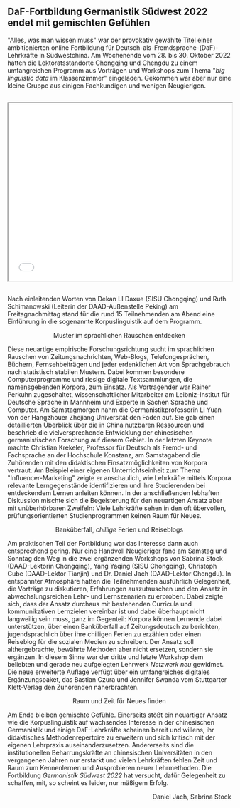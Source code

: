 ## DaF-Fortbildung Germanistik Südwest 2022 endet mit gemischten Gefühlen

<emph>"Alles, was man wissen muss" war der provokativ gewählte Titel einer ambitionierten online Fortbildung für Deutsch-als-Fremdsprache-(DaF)-Lehrkräfte in Südwestchina. Am Wochenende vom 28. bis 30. Oktober 2022 hatten die Lektoratsstandorte Chongqing und Chengdu zu einem umfangreichen Programm aus Vorträgen und Workshops zum Thema "<i>big linguistic data</i> im Klassenzimmer" eingeladen. Gekommen war aber nur eine kleine Gruppe aus einigen Fachkundigen und wenigen Neugierigen.</emph>

<iframe style="width:100%; height: 400px; margin-top: 15px; margin-bottom: 15px;" src="slideshow/"></iframe>

Nach einleitenden Worten von Dekan LI Daxue (SISU Chongqing) und Ruth Schimanowski (Leiterin der DAAD-Außenstelle Peking) am Freitagnachmittag stand für die rund 15 Teilnehmenden am Abend eine Einführung in die sogenannte Korpuslinguistik auf dem Programm. 

<center>
<emph>Muster im sprachlichen Rauschen entdecken</emph>
</center>

Diese neuartige empirische Forschungsrichtung sucht im sprachlichen Rauschen von Zeitungsnachrichten, Web-Blogs, Telefongesprächen, Büchern, Fernsehbeiträgen und jeder erdenklichen Art von Sprachgebrauch nach statistisch stabilen Mustern. Dabei kommen besondere Computerprogramme und riesige digitale Textsammlungen, die namensgebenden Korpora, zum Einsatz. Als Vortragender war Rainer Perkuhn zugeschaltet, wissenschaftlicher Mitarbeiter am Leibniz-Institut für Deutsche Sprache in Mannheim und Experte in Sachen Sprache und Computer. Am Samstagmorgen nahm die Germanistikprofessorin Li Yuan von der Hangzhouer Zhejiang Universität den Faden auf. Sie gab einen detaillierten Überblick über die in China nutzbaren Ressourcen und beschrieb die vielversprechende Entwicklung der chinesischen germanistischen Forschung auf diesem Gebiet. In der letzten Keynote machte Christian Krekeler, Professor für Deutsch als Fremd- und Fachsprache an der Hochschule Konstanz, am Samstagabend die Zuhörenden mit den didaktischen Einsatzmöglichkeiten von Korpora vertraut. Am Beispiel einer eigenen Unterrichtseinheit zum Thema "Influencer-Marketing" zeigte er anschaulich, wie Lehrkräfte mittels Korpora relevante Lerngegenstände identifizieren und ihre Studierenden bei entdeckendem Lernen anleiten können. In der anschließenden lebhaften Diskussion mischte sich die Begeisterung für den neuartigen Ansatz aber mit unüberhörbaren Zweifeln: Viele Lehrkräfte sehen in den oft übervollen, prüfungsorientierten Studienprogrammen keinen Raum für Neues.

<center>
<emph>Banküberfall, <i>chillige</i> Ferien und Reiseblogs</emph>
</center>

Am praktischen Teil der Fortbildung war das Interesse dann auch entsprechend gering. Nur eine Handvoll Neugieriger fand am Samstag und Sonntag den Weg in die zwei ergänzenden Workshops von Sabrina Stock (DAAD-Lektorin Chongqing), Yang Yaqing (SISU Chongqing), Christoph Gube (DAAD-Lektor Tianjin) und Dr. Daniel Jach (DAAD-Lektor Chengdu). In entspannter Atmosphäre hatten die Teilnehmenden ausführlich Gelegenheit, die Vorträge zu diskutieren, Erfahrungen auszutauschen und den Ansatz in abwechslungsreichen Lehr- und Lernszenarien zu erproben. Dabei zeigte sich, dass der Ansatz durchaus mit bestehenden Curricula und kommunikativen Lernzielen vereinbar ist und dabei überhaupt nicht langweilig sein muss, ganz im Gegenteil: Korpora können Lernende dabei unterstützen, über einen Banküberfall auf Zeitungsdeutsch zu berichten, jugendsprachlich über ihre chilligen Ferien zu erzählen oder einen Reiseblog für die sozialen Medien zu schreiben. Der Ansatz soll althergebrachte, bewährte Methoden aber nicht ersetzen, sondern sie ergänzen. In diesem Sinne war der dritte und letzte Workshop dem beliebten und gerade neu aufgelegten Lehrwerk <i>Netzwerk neu</i> gewidmet. Die neue erweiterte Auflage verfügt über ein umfangreiches digitales Ergänzungspaket, das Bastian Czura und Jennifer Swanda vom Stuttgarter Klett-Verlag den Zuhörenden näherbrachten.

<center>
<emph>Raum und Zeit für Neues finden</emph>
</center>

Am Ende bleiben gemischte Gefühle. Einerseits stößt ein neuartiger Ansatz wie die Korpuslinguistik auf wachsendes Interesse in der chinesischen Germanistik und einige DaF-Lehrkräfte scheinen bereit und willens, ihr didaktisches Methodenrepertoire zu erweitern und sich kritisch mit der eigenen Lehrpraxis auseinanderzusetzen. Andererseits sind die institutionellen Beharrungskräfte an chinesischen Universitäten in den vergangenen Jahren nur erstarkt und vielen Lehrkräften fehlen Zeit und Raum zum Kennenlernen und Ausprobieren neuer Lehrmethoden. Die Fortbildung <i>Germanistik Südwest 2022</i> hat versucht, dafür Gelegenheit zu schaffen, mit, so scheint es leider, nur mäßigem Erfolg.

<p style="text-align: right;">
Daniel Jach, Sabrina Stock
</p>
